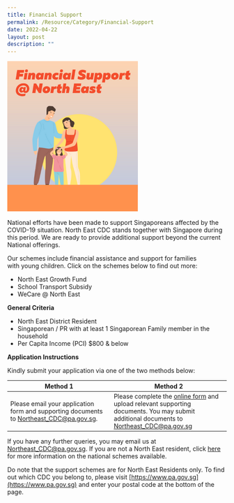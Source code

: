```yaml
---
title: Financial Support
permalink: /Resource/Category/Financial-Support
date: 2022-04-22
layout: post
description: ""
---
```

![Financial Support @ North East](/images/HomePage/Financia_Support_img.png)

National efforts have been made to support Singaporeans affected by the COVID-19 situation. North East CDC stands together with Singapore during this period. We are ready to provide additional support beyond the current National offerings.

Our schemes include financial assistance and support for families with young children. Click on the schemes below to find out more:

* North East Growth Fund
* School Transport Subsidy
* WeCare @ North East

**General Criteria**

*   North East District Resident
*   Singaporean / PR with at least 1 Singaporean Family member in the household
*   Per Capita Income (PCI) $800 & below

**Application Instructions**

Kindly submit your application via one of the two methods below:

| Method 1 | Method 2 |
| -------- | -------- |
| Please email your application form and supporting documents to [Northeast_CDC@pa.gov.sg](mailto:Northeast_CDC@pa.gov.sg).    | Please complete the [online form](https://form.gov.sg/#!/5e994b5f5dad670011b1d2ed) and upload relevant supporting documents. You may submit additional documents to [Northeast_CDC@pa.gov.sg](mailto:Northeast_CDC@pa.gov.sg)      |


If you have any further queries, you may email us at [Northeast_CDC@pa.gov.sg](mailto:Northeast_CDC@pa.gov.sg). If you are not a North East resident, click [here](https://supportgowhere.life.gov.sg/) for more information on the national schemes available. 

Do note that the support schemes are for North East Residents only. To find out which CDC you belong to, please visit [https://www.pa.gov.sg](https://www.pa.gov.sg) and enter your postal code at the bottom of the page.